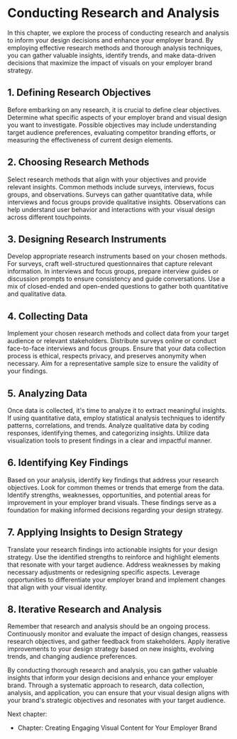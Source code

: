 Conducting Research and Analysis
=========================================

In this chapter, we explore the process of conducting research and analysis to inform your design decisions and enhance your employer brand. By employing effective research methods and thorough analysis techniques, you can gather valuable insights, identify trends, and make data-driven decisions that maximize the impact of visuals on your employer brand strategy.

**1. Defining Research Objectives**
-----------------------------------

Before embarking on any research, it is crucial to define clear objectives. Determine what specific aspects of your employer brand and visual design you want to investigate. Possible objectives may include understanding target audience preferences, evaluating competitor branding efforts, or measuring the effectiveness of current design elements.

**2. Choosing Research Methods**
--------------------------------

Select research methods that align with your objectives and provide relevant insights. Common methods include surveys, interviews, focus groups, and observations. Surveys can gather quantitative data, while interviews and focus groups provide qualitative insights. Observations can help understand user behavior and interactions with your visual design across different touchpoints.

**3. Designing Research Instruments**
-------------------------------------

Develop appropriate research instruments based on your chosen methods. For surveys, craft well-structured questionnaires that capture relevant information. In interviews and focus groups, prepare interview guides or discussion prompts to ensure consistency and guide conversations. Use a mix of closed-ended and open-ended questions to gather both quantitative and qualitative data.

**4. Collecting Data**
----------------------

Implement your chosen research methods and collect data from your target audience or relevant stakeholders. Distribute surveys online or conduct face-to-face interviews and focus groups. Ensure that your data collection process is ethical, respects privacy, and preserves anonymity when necessary. Aim for a representative sample size to ensure the validity of your findings.

**5. Analyzing Data**
---------------------

Once data is collected, it's time to analyze it to extract meaningful insights. If using quantitative data, employ statistical analysis techniques to identify patterns, correlations, and trends. Analyze qualitative data by coding responses, identifying themes, and categorizing insights. Utilize data visualization tools to present findings in a clear and impactful manner.

**6. Identifying Key Findings**
-------------------------------

Based on your analysis, identify key findings that address your research objectives. Look for common themes or trends that emerge from the data. Identify strengths, weaknesses, opportunities, and potential areas for improvement in your employer brand visuals. These findings serve as a foundation for making informed decisions regarding your design strategy.

**7. Applying Insights to Design Strategy**
-------------------------------------------

Translate your research findings into actionable insights for your design strategy. Use the identified strengths to reinforce and highlight elements that resonate with your target audience. Address weaknesses by making necessary adjustments or redesigning specific aspects. Leverage opportunities to differentiate your employer brand and implement changes that align with your visual identity.

**8. Iterative Research and Analysis**
--------------------------------------

Remember that research and analysis should be an ongoing process. Continuously monitor and evaluate the impact of design changes, reassess research objectives, and gather feedback from stakeholders. Apply iterative improvements to your design strategy based on new insights, evolving trends, and changing audience preferences.

By conducting thorough research and analysis, you can gather valuable insights that inform your design decisions and enhance your employer brand. Through a systematic approach to research, data collection, analysis, and application, you can ensure that your visual design aligns with your brand's strategic objectives and resonates with your target audience.

Next chapter:

* Chapter: Creating Engaging Visual Content for Your Employer Brand
